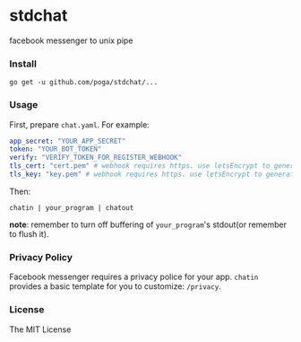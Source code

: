 # stdchat

facebook messenger to unix pipe

### Install

```
go get -u github.com/poga/stdchat/...
```

### Usage

First, prepare `chat.yaml`. For example:

```yaml
app_secret: "YOUR_APP_SECRET"
token: "YOUR_BOT_TOKEN"
verify: "VERIFY_TOKEN_FOR_REGISTER_WEBHOOK"
tls_cert: "cert.pem" # webhook requires https. use letsEncrypt to generate your own cert
tls_key: "key.pem" # webhook requires https. use letsEncrypt to generate your own cert
```

Then:

```
chatin | your_program | chatout
```

**note**: remember to turn off buffering of `your_program`'s stdout(or remember to flush it).

### Privacy Policy

Facebook messenger requires a privacy police for your app. `chatin` provides a basic template for you to customize: `/privacy`.

### License

The MIT License
